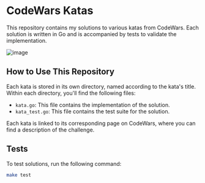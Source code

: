 # CodeWars Katas
This repository contains my solutions to various katas from CodeWars. Each solution is written in Go and is accompanied by tests to validate the implementation.

![image](https://www.codewars.com/users/orginux/badges/large)

## How to Use This Repository
Each kata is stored in its own directory, named according to the kata's title. Within each directory, you'll find the following files:

- `kata.go`: This file contains the implementation of the solution.
- `kata_test.go`: This file contains the test suite for the solution.

Each kata is linked to its corresponding page on CodeWars, where you can find a description of the challenge.

## Tests
To test solutions, run the following command:
```bash
make test
```
